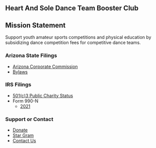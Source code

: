 ## Heart And Sole Dance Team Booster Club

## Mission Statement
Support youth amateur sports competitions and physical education by subsidizing dance competition fees for competitive dance teams.

### Arizona State Filings

- [Arizona Corporate Commission](https://ecorp.azcc.gov/PublicBusinessSearch/PublicBusinessInfo?entityNumber=23265115)
- [Bylaws](static/bylaws.pdf)

### IRS Filings

- [501(c)3 Public Charity Status](static/non-profit-status.pdf)
- Form 990-N
	- [2021](static/2021-990-N.pdf)

### Support or Contact

- [Donate](donate.md)
- [Star Gram](stargram.md)
- [Contact Us](mailto:team@hnsbooster.org)
